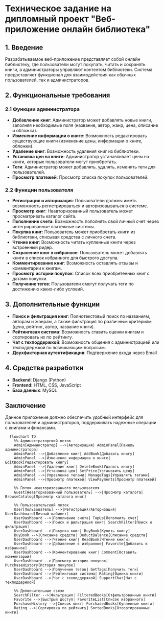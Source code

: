 # Техническое задание на дипломный проект "Веб-приложение онлайн библиотека"

## 1. Введение

Разрабатываемое веб-приложение представляет собой онлайн библиотеку, где пользователи могут покупать, читать и сохранять книги, а администраторы управляют контентом библиотеки. Система предоставляет функционал для взаимодействия как обычных пользователей, так и администраторов.

## 2. Функциональные требования

### 2.1 Функции администратора

- **Добавление книг**: Администратор может добавлять новые книги, заполняя необходимые поля (название, автор, жанр, цена, описание и обложка).
- **Изменение информации о книге**: Возможность редактировать существующие книги (изменение цены, информации о книге, обложки).
- **Удаление книг**: Возможность удаления книг из библиотеки.
- **Установка цен на книги**: Администратор устанавливает цены на книги, которые пользователи могут приобретать.
- **Теги**: Администратор может добавлять, удалять, изменять теги для пользователей.
- **Просмотр платежей**: Просмотр списка покупок пользователей.

### 2.2 Функции пользователя

- **Регистрация и авторизация**: Пользователи должны иметь возможность регистрироваться и авторизовываться в системе.
- **Просмотр книг**: Неавторизованный пользователь может просматривать каталог сайта.
- **Пополнение счета**: Возможность пополнять свой личный счет через интегрированные платежные системы.
- **Покупка книг**: Пользователь может приобретать книги из библиотеки, списывая средства с личного счета.
- **Чтение книг**: Возможность читать купленные книги через встроенный ридер.
- **Сохранение книг в избранное**: Пользователь может добавлять книги в список избранного для быстрого доступа.
- **Комментирование книг**: Возможность оставлять отзывы и комментарии к книгам.
- **Просмотр истории покупок**: Список всех приобретенных книг с датами покупки.
- **Получение тегов**: Пользователи смогут получать теги по достижению каких-либо условий.

## 3. Дополнительные функции

- **Поиск и фильтрация книг**: Полнотекстовый поиск по названиям, авторам и жанрам, а также фильтрация по различным критериям (цена, рейтинг, автор, название книги).
- **Рейтинговая система**: Возможность ставить оценки книгам и сортировать их по рейтингу.
- **Чат с техподдержкой**: Возможность общения с администрацией или техподдержкой по возникающим вопросам.
- **Двухфакторная аутентификация**: Подтвержение входа через Email

## 4. Средства разработки

- **Backend**: Django (Python)
- **Frontend**: HTML, CSS, JavaScript
- **База данных**: MySQL

## Заключение

Данное приложение должно обеспечить удобный интерфейс для пользователей и администраторов, поддерживать надежные операции с книгами и финансами.


```mermaid
  flowchart TD
    %% Администраторский поток
    Admin[Администратор] -->|Авторизация| AdminPanel[Панель администратора]
    AdminPanel -->|Добавление книг| AddBook[Добавить книгу]
    AdminPanel -->|Изменение информации о книге| EditBook[Редактировать книгу]
    AdminPanel -->|Удаление книг| DeleteBook[Удалить книгу]
    AdminPanel -->|Установка цен| SetPrice[Установить цену]
    AdminPanel -->|Управление тегами| ManageTags[Управлять тегами]
    AdminPanel -->|Просмотр платежей| ViewPayments[Просмотр платежей]

    %% Поток неавторизованного пользователя
    Guest[Неавторизованный пользователь] -->|Просмотр каталога| BrowseCatalog[Просмотр каталога книг]

    %% Пользовательский поток
    User[Пользователь] -->|Регистрация/Авторизация| UserDashboard[Личный кабинет]
    UserDashboard -->|Пополнение счета| TopUp[Пополнить счет]
    UserDashboard -->|Поиск и фильтрация книг| SearchFilter[Поиск и фильтрация]
    UserDashboard -->|Покупка книг| BuyBook[Купить книгу]
    BuyBook -->|Списание средств| DeductBalance[Списание средств]
    UserDashboard -->|Чтение книг| ReadBook[Чтение книги]
    UserDashboard -->|Добавление в избранное| Favorite[Добавить в избранное]
    UserDashboard -->|Комментирование книг| Comment[Оставить комментарий]
    UserDashboard -->|Просмотр истории покупок| PurchaseHistory[История покупок]
    UserDashboard -->|Получение тегов| GetTags[Получить теги]
    UserDashboard -->|Рейтинговая система| Rating[Оценка книги]
    UserDashboard -->|Чат с техподдержкой| SupportChat[Чат с техподдержкой]

    %% Дополнительные связи
    SearchFilter -->|Фильтрация| FilteredBooks[Отфильтрованные книги]
    Favorite -->|Быстрый доступ| FavoriteList[Список избранного]
    PurchaseHistory -->|Список книг| PurchasedBooks[Купленные книги]
    Rating -->|Сортировка по рейтингу| SortedBooks[Отсортированные книги]
```

